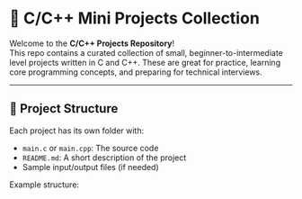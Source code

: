 # 🚀 C/C++ Mini Projects Collection

Welcome to the **C/C++ Projects Repository**!  
This repo contains a curated collection of small, beginner-to-intermediate level projects written in C and C++. These are great for practice, learning core programming concepts, and preparing for technical interviews.

---

## 📁 Project Structure

Each project has its own folder with:

- `main.c` or `main.cpp`: The source code
- `README.md`: A short description of the project
- Sample input/output files (if needed)

Example structure:

